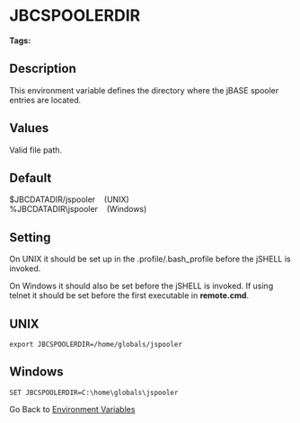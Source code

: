 # JBCSPOOLERDIR

<PageHeader />

**Tags:**
<badge text='jspooler' vertical='middle' />
<badge text='environment variables' vertical='middle' />

## Description

This environment variable defines the directory where the jBASE spooler entries are located.

## Values

Valid file path.

## Default

$JBCDATADIR/jspooler    (UNIX)  
%JBCDATADIR\jspooler    (Windows)

## Setting

On UNIX it should be set up in the .profile/.bash_profile before the jSHELL is invoked.

On Windows it should also be set before the jSHELL is invoked. If using telnet it should be set before the first executable in **remote.cmd**.

## UNIX

```
export JBCSPOOLERDIR=/home/globals/jspooler
```

## Windows

```
SET JBCSPOOLERDIR=C:\home\globals\jspooler
```

Go Back to [Environment Variables](./../README.md)

<PageFooter />
